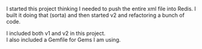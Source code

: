 I started this project thinking I needed to push the entire xml file into Redis.  I built it doing that (sorta) and then started v2
and refactoring a bunch of code.  

I included both v1 and v2 in this project.  
I also included a Gemfile for Gems I am using.  
